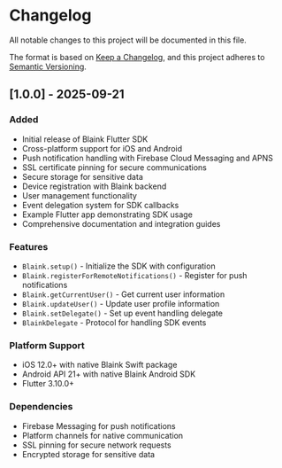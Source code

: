 # Changelog

All notable changes to this project will be documented in this file.

The format is based on [Keep a Changelog](https://keepachangelog.com/en/1.0.0/),
and this project adheres to [Semantic Versioning](https://semver.org/spec/v2.0.0.html).

## [1.0.0] - 2025-09-21

### Added
- Initial release of Blaink Flutter SDK
- Cross-platform support for iOS and Android
- Push notification handling with Firebase Cloud Messaging and APNS
- SSL certificate pinning for secure communications
- Secure storage for sensitive data
- Device registration with Blaink backend
- User management functionality
- Event delegation system for SDK callbacks
- Example Flutter app demonstrating SDK usage
- Comprehensive documentation and integration guides

### Features
- `Blaink.setup()` - Initialize the SDK with configuration
- `Blaink.registerForRemoteNotifications()` - Register for push notifications
- `Blaink.getCurrentUser()` - Get current user information
- `Blaink.updateUser()` - Update user profile information
- `Blaink.setDelegate()` - Set up event handling delegate
- `BlainkDelegate` - Protocol for handling SDK events

### Platform Support
- iOS 12.0+ with native Blaink Swift package
- Android API 21+ with native Blaink Android SDK
- Flutter 3.10.0+

### Dependencies
- Firebase Messaging for push notifications
- Platform channels for native communication
- SSL pinning for secure network requests
- Encrypted storage for sensitive data